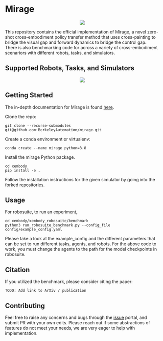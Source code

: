 # Mirage
<p align="center">
  <picture>
    <img src="https://github.com/BerkeleyAutomation/mirage/assets/52500655/3d724f08-48da-4d7d-9693-09f76dd4eefd">
  </picture>
</p>

This repository contains the official implementation of Mirage, a novel zero-shot cross-embodiment policy transfer method that uses cross-painting to bridge the visual
gap and forward dynamics to bridge the control gap. There is also benchmarking code for across a variety of cross-embodiment scenariors with different robots, tasks, and simulators.

## Supported Robots, Tasks, and Simulators
<p align="center">
  <picture>
    <img src="https://github.com/BerkeleyAutomation/mirage/assets/52500655/0c566742-b398-4c84-b6ec-98ee68245c68">
  </picture>
</p>

## Getting Started
The in-depth documentation for Mirage is found [here](https://berkeleyautomation.github.io/mirage/).

Clone the repo:
```
git clone --recurse-submodules git@github.com:BerkeleyAutomation/mirage.git
```

Create a conda environment or virtualenv:
```
conda create --name mirage python=3.8
```

Install the mirage Python package.
```
cd xembody
pip install -e .
```

Follow the installation instructions for the given simulator by going into the forked repositories.

## Usage
For robosuite, to run an experiment, 
```
cd xembody/xembody_robosuite/benchmark
python3 run_robosuite_benchmark.py --config_file config/example_config.yaml
```
Please take a look at the example_config and the different parameters that can be set to run different tasks, agents, and robots. For the above code to work, you must change the agents to the path for the model checkpoints in robosuite.

## Citation
If you utilized the benchmark, please consider citing the paper:
```
TODO: Add link to ArXiv / publication
```

## Contributing
Feel free to raise any concerns and bugs through the [issue](https://github.com/BerkeleyAutomation/mirage/issues) portal, and submit PR with your own edits. Please reach out if some abstractions of features do not meet your needs, we are very eager to help with implementation.